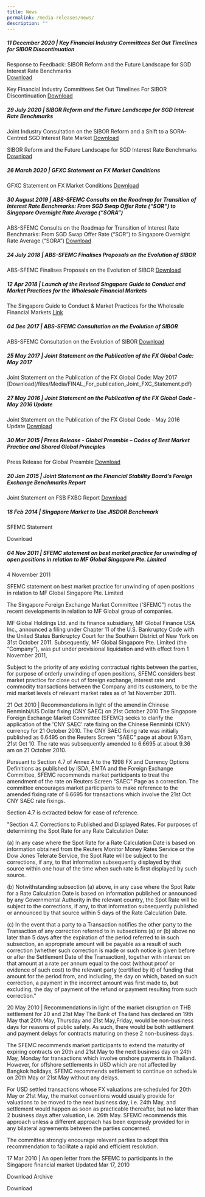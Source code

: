 ```yaml
---
title: News
permalink: /media-releases/news/
description: ""
---
```

##### 11 December 2020 | Key Financial Industry Committees Set Out Timelines for SIBOR Discontinuation ##### 
Response to Feedback: SIBOR Reform and the Future Landscape for SGD Interest Rate Benchmarks  
[Download](/files/Media/Response%20to%20Feedback%20-%20SIBOR%20Reform%20and%20the%20Future%20Landscape%20for%20SGD%20Interest%20Rate%20Benchmarks.pdf)

Key Financial Industry Committees Set Out Timelines For SIBOR Discontinuation
[Download](/files/Media/Key%20Financial%20Industry%20Committees%20Set%20Out%20Timelines%20For%20SIBOR%20Discontinuation.pdf)

##### 29 July 2020 | SIBOR Reform and the Future Landscape for SGD Interest Rate Benchmarks ##### 
Joint Industry Consultation on the SIBOR Reform and a Shift to a SORA-Centred SGD Interest Rate Market [Download](/files/Media/Joint%20Industry%20Consultation%20SIBOR%20Reform%20and%20Shift%20to%20SORA-Centered%20SGD%20Interest%20Rate%20Market.pdf) 

SIBOR Reform and the Future Landscape for SGD Interest Rate Benchmarks [Download](/files/Media/SIBOR%20Reform%20and%20the%20Future%20Landscape%20for%20SGD%20Interest%20Rate%20Benchmarks.pdf)

##### 26 March 2020 | GFXC Statement on FX Market Conditions #####
GFXC Statement on FX Market Conditions
[Download](/files/Media/GFXC%20Statement%20March%202020.pdf)

##### 30 August 2019 | ABS-SFEMC Consults on the Roadmap for Transition of Interest Rate Benchmarks: From SGD Swap Offer Rate (“SOR”) to Singapore Overnight Rate Average (“SORA”) #####
ABS-SFEMC Consults on the Roadmap for Transition of Interest Rate Benchmarks: From SGD Swap Offer Rate (“SOR”) to Singapore Overnight Rate Average (“SORA”)
[Download](/files/Media/30Aug2019-ABS-SFEMC%20Media%20Release%20on%20Roadmap%20for%20Transition%20of%20Interest%20Rate%20Benchmarks.pdf)

##### 24 July 2018 | ABS-SFEMC Finalises Proposals on the Evolution of SIBOR #####
ABS-SFEMC Finalises Proposals on the Evolution of SIBOR 
[Download](/files/Media/24Jul2018-ABS-SFEMC-finalises-proposal-evolution-SIBOR.pdf)

##### 12 Apr 2018 | Launch of the Revised Singapore Guide to Conduct and Market Practices for the Wholesale Financial Markets #####
The Singapore Guide to Conduct & Market Practices for the Wholesale Financial Markets [Link](/industry-good-practice/blue-book/)

##### 04 Dec 2017 | ABS-SFEMC Consultation on the Evolution of SIBOR #####
ABS-SFEMC Consultation on the Evolution of SIBOR
[Download](/files/Media/ABS-SFEMC-Consultation-on-the-Evolution-of-SIBOR.pdf)

##### 25 May 2017 |  Joint Statement on the Publication of the FX Global Code: May 2017 #####
Joint Statement on the Publication of the FX Global Code: May 2017
[Download(/files/Media/FINAL_For_publication_Joint_FXC_Statement.pdf)

##### 27 May 2016 | Joint Statement on the Publication of the FX Global Code - May 2016 Update #####
Joint Statement on the Publication of the FX Global Code - May 2016 Update
[Download](/files/Media/Joint_Statement_May_2016.pdf)

##### 30 Mar 2015 | Press Release - Global Preamble – Codes of Best Market Practice and Shared Global Principles #####
Press Release for Global Preamble
[Download](/files/Media/30_March_2015_Press_Release.pdf)

##### 20 Jan 2015 | Joint Statement on the Financial Stability Board’s Foreign Exchange Benchmarks Report #####
Joint Statement on FSB FXBG Report
[Download](/files/Media/Joint_Statement_on_FSB_FXBG_Report.pdf)

##### 18 Feb 2014 | Singapore Market to Use JISDOR Benchmark #####
SFEMC Statement

Download 

##### 04 Nov 2011 | SFEMC statement on best market practice for unwinding of open positions in relation to MF Global Singapore Pte. Limited #####
4 November 2011


SFEMC statement on best market practice for unwinding of open positions in relation to MF Global Singapore Pte. Limited


The Singapore Foreign Exchange Market Committee ('SFEMC") notes the recent developments in relation to MF Global group of companies.


MF Global Holdings Ltd. and its finance subsidiary, MF Global Finance USA Inc., announced a filing under Chapter 11 of the U.S. Bankruptcy Code with the United States Bankruptcy Court for the Southern District of New York on 31st October 2011. Subsequently, MF Global Singapore Pte. Limited (the “Company”), was put under provisional liquidation and with effect from 1 November 2011,


Subject to the priority of any existing contractual rights between the parties, for purpose of orderly unwinding of open positions, SFEMC considers best market practice for close out of foreign exchange, interest rate and commodity transactions between the Company and its customers, to be the mid market levels of relevant market rates as of 1st November 2011.

21 Oct 2010 | Recommendations in light of the amend in Chinese Renminbi/US Dollar fixing (CNY SAEC) on 21st October 2010
The Singapore Foreign Exchange Market Committee (SFEMC) seeks to clarify the application of the 'CNY SAEC' rate fixing on the Chinese Renminbi (CNY) currency for 21 October 2010. The CNY SAEC fixing rate was initially published as 6.6495 on the Reuters Screen "SAEC" page at about 9.16am, 21st Oct 10. The rate was subsequently amended to 6.6695 at about 9.36 am on 21
October 2010.

Pursuant to Section 4.7 of Annex A to the 1998 FX and Currency Options Definitions as published by ISDA, EMTA and the Foreign Exchange Committee, SFEMC recommends market participants to treat the amendment of the rate on Reuters Screen "SAEC" Page as a correction. The committee encourages market participants to make reference to the amended fixing rate of 6.6695 for transactions which involve the 21st Oct CNY SAEC rate fixings.

Section 4.7 is extracted below for ease of reference.

"Section 4.7.
Corrections to Published and Displayed Rates. For purposes of determining the Spot Rate for any Rate Calculation Date:

(a) In any case where the Spot Rate for a Rate Calculation Date is based on information obtained from the Reuters Monitor Money Rates Service or the Dow Jones Telerate Service, the Spot Rate will be subject to the corrections, if any, to that information subsequently displayed by that source within one hour of the time when such rate is first displayed by such source.

(b) Notwithstanding subsection (a) above, in any case where the Spot Rate for a Rate Calculation Date is based on information published or announced by any Governmental Authority in the relevant country, the Spot Rate will be subject to the corrections, if any, to that information subsequently published or announced by that source within 5 days of the Rate Calculation Date.

(c) In the event that a party to a Transaction notifies the other party to the Transaction of any correction referred to in subsections (a) or (b) above no later than 5 days after the expiration of the period referred to in such subsection, an appropriate amount will be payable as a result of
such correction (whether such correction is made or such notice is given before or after the Settlement Date of the Transaction), together with interest on that amount at a rate per annum equal to the cost (without proof or evidence of such cost) to the relevant party (certified by it) of funding that amount for the period from, and including, the day on which, based on such correction, a payment in the incorrect amount was first made to, but excluding, the day of payment of the refund or payment resulting from such correction."

20 May 2010 | Recommendations in light of the market disruption on THB settlement for 20 and 21st May
The Bank of Thailand has declared on 19th May that 20th May, Thursday and 21st May,Friday, would be non-business days for reasons of public safety. As such, there would be both settlement and payment delays for contracts
maturing on these 2 non-business days.

The SFEMC recommends market participants to extend the maturity of expiring contracts on 20th and 21st May to the next business day on 24th May, Monday for transactions which involve onshore payments in Thailand. However, for
offshore settlements in USD which are not affected by Bangkok holidays, SFEMC  recommends settlement to continue on schedule on 20th May or 21st May without any delays.

For USD settled transactions whose FX valuations are scheduled for 20th May or 21st May, the market conventions would usually provide for valuations to be moved to the next business day, i.e. 24th May, and settlement would
happen as soon as practicable thereafter, but no later than 2 business days after valuation, i.e. 26th May.  SFEMC recommends this approach unless a different approach has been expressly provided for in any bilateral
agreements between the parties concerned.

The committee strongly encourage relevant parties to adopt this recommendation to facilitate a rapid and efficient resolution.

17 Mar 2010 | An open letter from the SFEMC to participants in the Singapore financial market
Updated Mar 17, 2010

Download 
Archive

Download